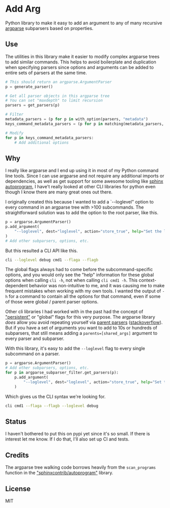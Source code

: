 # Add Arg

Python library to make it easy to add an argument to any of many recursive [argparse](https://docs.python.org/3.8/library/argparse.html) subparsers based on properties.

## Use

The utilities in this library make it easier to modify complex argparse trees to add similar commands.
This helps to avoid boilerplate and duplication when specifying parsers since options and arguments can be added to entire 
sets of parsers at the same time.

```python
# This should return an argparse.ArgumentParser
p = generate_parser()

# Get all parser objects in this argparse tree
# You can set "maxdepth" to limit recursion
parsers = get_parsers(p)

# Filter
metadata_parsers = (p for p in with_option(parsers, "metadata")
keys_command_metadata_parsers = (p for p in matching(metadata_parsers, "keys"))

# Modify
for p in keys_command_metadata_parsers:
    # Add additional options
```

## Why

I really like argparse and I end up using it in most of my Python command line tools. Since I can use argparse and not require any additional imports or dependencies, as well as get support for some awesome tooling like [sphinx autoprogram](https://github.com/sphinx-contrib/autoprogram), I have't really looked at other CLI libraries for python even though I know there are many great ones out there.

I originally created this because I wanted to add a `--loglevel" option to every command in an argparse tree with >100 subcommands. The straightforward solution was to add the option to the root parser, like this.

```python
p = argparse.ArgumentParser()
p.add_argument(
    "--loglevel", dest="loglevel", action="store_true", help="Set the logging level for the application."
)
# Add other subparsers, options, etc.
```

But this resulted a CLI API like this.

```bash
cli --loglevel debug cmd1 --flaga --flagb
```

The global flags always had to come before the subcommand-specific options, and you would only see the "help" information for these global options when calling `cli -h`, not when calling `cli cmd1 -h`. This context-dependent behavior was non-intuitive to me, and it was causing me to make frequent mistakes when working with my own tools.  I wanted the output of `-h` for a command to contain all the options for that command, even if some of those were global / parent parser options.

Other cli libraries I had worked with in the past had the concept of ["persistent"](https://github.com/spf13/cobra#persistent-flags) or "global" flags for this very purpose. The argparse library *does* allow you avoid repeating yourself via [parent parsers](https://docs.python.org/3.8/library/argparse.html#parents) ([stackoverflow](https://stackoverflow.com/questions/7498595/python-argparse-add-argument-to-multiple-subparsers)). But if you have a set of arguments you want to add to 10s or hundreds of subparsers, that still means adding a `parents=[shared_args]` argument to every parser and subparser.

With this library, it's easy to add the `--loglevel` flag to every single subcommand on a parser.

```python
p = argparse.ArgumentParser()
# Add other subparsers, options, etc.
for p in argparse_subparser_filter.get_parsers(p):
    p.add_argument(
        "--loglevel", dest="loglevel", action="store_true", help="Set the logging level for the application."
    )
```

Which gives us the CLI syntax we're looking for.

```bash
cli cmd1 --flaga --flagb --loglevel debug
```

## Status

I haven't bothered to put this on pypi yet since it's so small. If there is interest let me know. If I do that, I'll also set up CI and tests.

## Credits

The argparse tree walking code borrows heavily from the `scan_programs` function in the ["sphinxcontrib/autoprogram"](https://github.com/sphinx-contrib/autoprogram/blob/master/sphinxcontrib/autoprogram.py) library.

## License

MIT
